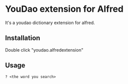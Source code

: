 YouDao extension for Alfred
=============

It's a youdao dictionary extension for alfred.

Installation
------------
Double click "youdao.alfredextension"

Usage
-----
    ? <the word you search>
